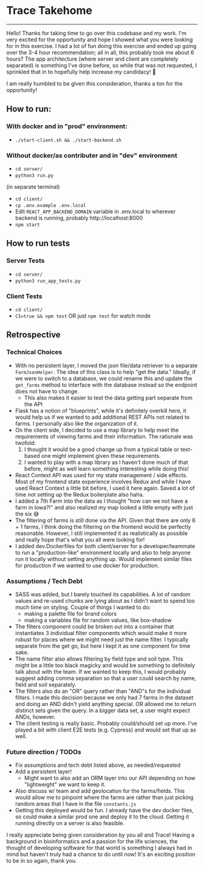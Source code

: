 # Trace Takehome

---
Hello! Thanks for taking time to go over this codebase and my work. I'm very excited for the opportunity and hope I showed what you were looking for in this exercise. I had a lot of fun doing this exercise and ended up going over the 3-4 hour recommendation; all in all, this probably took me about 6 hours? The app architecture (where server and client are completely separated) is something I've done before, so while that was not requested, I sprinkled that in to hopefully help increase my candidacy! :crossed_fingers:  


I am really humbled to be given this consideration,  thanks a ton for the opportunity!

## How to run:

### With docker and in "prod" environment:
- `./start-client.sh && ./start-backend.sh`

### Without docker/as contributer and in "dev" environment
- `cd server/`
- `python3 run.py`

(in separate terminal)

- `cd client/`
- `cp .env.example .env.local`
- Edit `REACT_APP_BACKEND_DOMAIN` variable in .env.local to wherever backend is running, probably http://localhost:8000
- `npm start`

## How to run tests
### Server Tests
- `cd server/`
- `python3 run_app_tests.py`

### Client Tests
- `cd client/`
- `CI=true && npm test` OR just `npm test` for watch mode






## Retrospective

### Technical Choices
- With no persistent layer, I moved the json file/data retriever to a separate `FarmJsonHelper`. The idea of this class is to help "get the data." Ideally, if we were to switch to a database, we could rename this and update the `get_farms` method to interface with the database instead so the endpoint does not have to change.
  - This also makes it easier to test the data getting part separate from the API
- Flask has a notion of "blueprints", while it's definitely overkill here, it would help us if we wanted to add additional REST APIs not related to farms. I personally also like the organization of it.
- On the client side, I decided to use a map library to help meet the requirements of viewing farms and their information. The rationale was twofold:
  1. I thought it would be a good change up from a typical table or text-based one might implement given these requirements.
  2. I wanted to play with a map library as I haven't done much of that before, might as well learn something interesting while doing this!
- React Context API was used for my state management / side effects. Most of my frontend state experience involves Redux and while I have used React Context a little bit before, I used it here again. Saved a lot of time not setting up the Redux boilerplate also haha.
- I added a 7th Farm into the data as I thought "how can we not have a farm in Iowa?!" and also realized my map looked a little empty with just the six :sweat_smile:
- The filtering of farms is still done via the API. Given that there are only 6 + 1 farms, I think doing the filtering on the frontend would be perfectly reasonable. However, I still implemented it as realistically as possible and really hope that's what you all were looking for!
- I added dev.Dockerfiles for both client/server for a developer/teammate to run a "production-like" environment locally and also to help anyone run it locally without setting anything up. Would implement similar files for production if we wanted to use docker for production.

### Assumptions / Tech Debt 
- SASS was added, but I barely touched its capabilities. A lot of random values and re-used chunks are lying about as I didn't want to spend too much time on styling. Couple of things I wanted to do:
  - making a palette file for brand colors
  - making a variables file for random values, like box-shadow
- The filters component could be broken out into a container that instantiates 3 individual filter components which would make it more robust for places where we might need just the name filter. I typically separate from the get go, but here I kept it as one component for time sake.
- The name filter also allows filtering by field type and soil type. This might be a little too black magicky and would be something to definitely talk about with the team. If we wanted to keep this, I would probably suggest adding comma separation so that a user could search by name, field and soil separately.
- The filters also do an "OR" query rather than "AND"s for the individual filters. I made this decision because we only had 7 farms in the dataset and doing an AND didn't yield anything special. OR allowed me to return distinct sets given the query. In a bigger data set, a user might expect ANDs, however.
- The client testing is really basic. Probably could/should set up more. I've played a bit with client E2E tests (e.g. Cypress) and would set that up as well.   


### Future direction / TODOs
- Fix assumptions and tech debt listed above, as needed/requested
- Add a persistent layer!
  - Might want to also add an ORM layer into our API depending on how "lightweight" we want to keep it.
- Also discuss w/ team and add geolocation for the farms/fields. This would allow me to pinpoint where the farms are rather than just picking random areas that I have in the file `constants.js`
- Getting this deployed would be fun. I already have the dev docker files, so could make a similar prod one and deploy it to the cloud. Getting it running directly on a server is also feasible.


I really appreciate being given consideration by you all and Trace! Having a background in bioinformatics and a passion for the life sciences, the thought of developing software for that world is something I always had in mind but haven't truly had a chance to do until now! It's an exciting position to be in so again, thank you.


